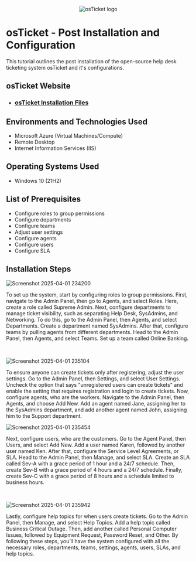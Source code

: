 <p align="center">
<img src="https://i.imgur.com/Clzj7Xs.png" alt="osTicket logo"/>
</p>

<h1>osTicket - Post Installation and Configuration</h1>
This tutorial outlines the post installation of the open-source help desk ticketing system osTicket and it's configurations.<br />


<h2>osTicket Website</h2>

- ### [osTicket Installation Files](https://docs.osticket.com/en/latest/Getting%20Started/Installation.html)

<h2>Environments and Technologies Used</h2>

- Microsoft Azure (Virtual Machines/Compute)
- Remote Desktop
- Internet Information Services (IIS)

<h2>Operating Systems Used </h2>

- Windows 10</b> (21H2)

<h2>List of Prerequisites</h2>

- Configure roles to group permissions
- Configure departments
- Configure teams
- Adjust user settings
- Configure agents
- Configure users
- Configure SLA
  

<h2>Installation Steps</h2>


![Screenshot 2025-04-01 234200](https://github.com/user-attachments/assets/2bac7af1-126b-42ea-909d-486fa999b0a9)

<p>
To set up the system, start by configuring roles to group permissions. First, navigate to the Admin Panel, then go to Agents, and select Roles. Here, create a role called Supreme Admin. Next, configure departments to manage ticket visibility, such as separating Help Desk, SysAdmins, and Networking. To do this, go to the Admin Panel, then Agents, and select Departments. Create a department named SysAdmins. After that, configure teams by pulling agents from different departments. Head to the Admin Panel, then Agents, and select Teams. Set up a team called Online Banking.
</p>
<br />


![Screenshot 2025-04-01 235104](https://github.com/user-attachments/assets/a786c102-fffc-48d7-b067-d2683402353b)

<p>
To ensure anyone can create tickets only after registering, adjust the user settings. Go to the Admin Panel, then Settings, and select User Settings. Uncheck the option that says "unregistered users can create tickets" and enable the setting that requires registration and login to create tickets. Now, configure agents, who are the workers. Navigate to the Admin Panel, then Agents, and choose Add New. Add an agent named Jane, assigning her to the SysAdmins department, and add another agent named John, assigning him to the Support department.
<br />


![Screenshot 2025-04-01 235454](https://github.com/user-attachments/assets/018cc4c6-f885-4770-9f4c-f19c98a36384)

<p>
Next, configure users, who are the customers. Go to the Agent Panel, then Users, and select Add New. Add a user named Karen, followed by another user named Ken. After that, configure the Service Level Agreements, or SLA. Head to the Admin Panel, then Manage, and select SLA. Create an SLA called Sev-A with a grace period of 1 hour and a 24/7 schedule. Then, create Sev-B with a grace period of 4 hours and a 24/7 schedule. Finally, create Sev-C with a grace period of 8 hours and a schedule limited to business hours.
</p>
<br />


![Screenshot 2025-04-01 235942](https://github.com/user-attachments/assets/eb4efcec-6d84-4895-85e6-db29eafbff77)

<p>
Lastly, configure help topics for when users create tickets. Go to the Admin Panel, then Manage, and select Help Topics. Add a help topic called Business Critical Outage. Then, add another called Personal Computer Issues, followed by Equipment Request, Password Reset, and Other. By following these steps, you’ll have the system configured with all the necessary roles, departments, teams, settings, agents, users, SLAs, and help topics.
</p> 
<br />

